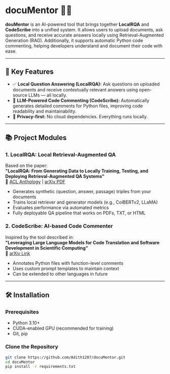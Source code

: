 # docuMentor 🧠📄

**douMentor** is an AI-powered tool that brings together **LocalRQA** and **CodeScribe** into a unified system. It allows users to upload documents, ask questions, and receive accurate answers locally using Retrieval-Augmented Generation (RAG). Additionally, it supports automatic Python code commenting, helping developers understand and document their code with ease.

---

## 🚀 Key Features

- ✅ **Local Question Answering (LocalRQA):** Ask questions on uploaded documents and receive contextually relevant answers using open-source LLMs — all locally.
- 🧠 **LLM-Powered Code Commenting (CodeScribe):** Automatically generates detailed comments for Python files, improving code readability and maintainability.
- 🔐 **Privacy-first:** No cloud dependencies. Everything runs locally.

---

## 📚 Project Modules

### 1. LocalRQA: Local Retrieval-Augmented QA

Based on the paper:  
**"LocalRQA: From Generating Data to Locally Training, Testing, and Deploying Retrieval-Augmented QA Systems"**  
📎 [ACL Anthology](https://aclanthology.org/2024.acl-demos.14/) | [arXiv PDF](https://arxiv.org/pdf/2403.00982.pdf)

- Generates synthetic ⟨question, answer, passage⟩ triples from your documents
- Trains local retriever and generator models (e.g., ColBERTv2, LLaMA)
- Evaluates performance via automated metrics
- Fully deployable QA pipeline that works on PDFs, TXT, or HTML

### 2. CodeScribe: AI-based Code Commenter

Inspired by the tool described in:  
**"Leveraging Large Language Models for Code Translation and Software Development in Scientific Computing"**  
📎 [arXiv Link](https://arxiv.org/abs/2410.24119)

- Annotates Python files with function-level comments
- Uses custom prompt templates to maintain context
- Can be extended to other languages in future

---

## 🛠️ Installation

### Prerequisites

- Python 3.10+
- CUDA-enabled GPU (recommended for training)
- Git, pip

### Clone the Repository

```bash
git clone https://github.com/Adith1207/docuMentor.git
cd docuMentor
pip install -r requirements.txt
```
